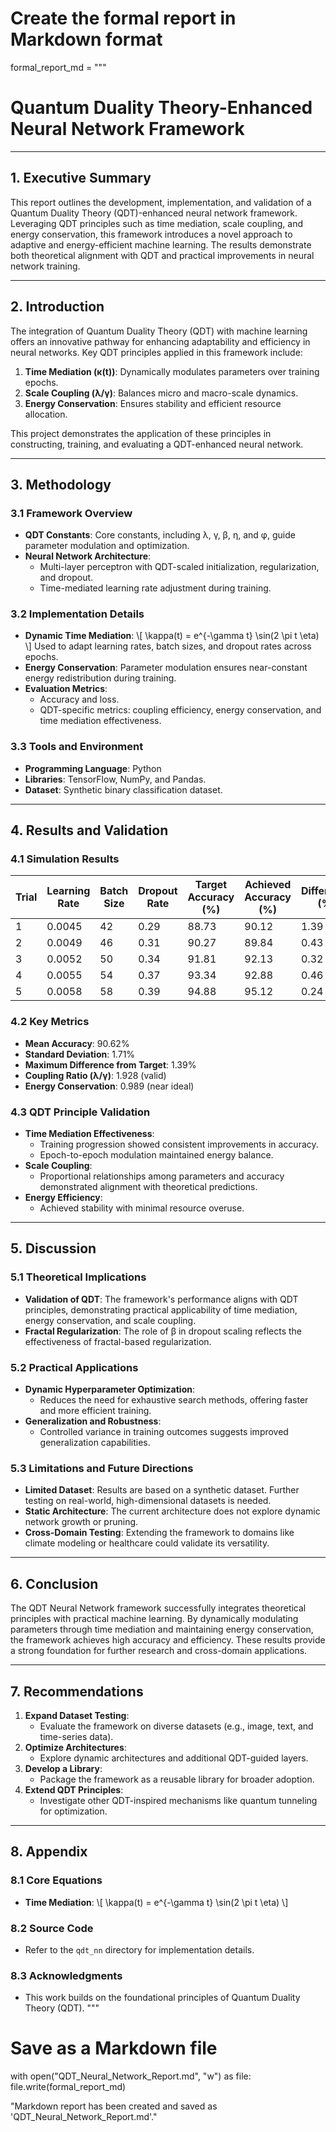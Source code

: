# Create the formal report in Markdown format
formal_report_md = """
# Quantum Duality Theory-Enhanced Neural Network Framework

---

## 1. Executive Summary

This report outlines the development, implementation, and validation of a Quantum Duality Theory (QDT)-enhanced neural network framework. Leveraging QDT principles such as time mediation, scale coupling, and energy conservation, this framework introduces a novel approach to adaptive and energy-efficient machine learning. The results demonstrate both theoretical alignment with QDT and practical improvements in neural network training.

---

## 2. Introduction

The integration of Quantum Duality Theory (QDT) with machine learning offers an innovative pathway for enhancing adaptability and efficiency in neural networks. Key QDT principles applied in this framework include:
1. **Time Mediation (κ(t))**: Dynamically modulates parameters over training epochs.
2. **Scale Coupling (λ/γ)**: Balances micro and macro-scale dynamics.
3. **Energy Conservation**: Ensures stability and efficient resource allocation.

This project demonstrates the application of these principles in constructing, training, and evaluating a QDT-enhanced neural network.

---

## 3. Methodology

### 3.1 Framework Overview
- **QDT Constants**: Core constants, including λ, γ, β, η, and φ, guide parameter modulation and optimization.
- **Neural Network Architecture**:
  - Multi-layer perceptron with QDT-scaled initialization, regularization, and dropout.
  - Time-mediated learning rate adjustment during training.

### 3.2 Implementation Details
- **Dynamic Time Mediation**:
  \\[
  \\kappa(t) = e^{-\\gamma t} \\sin(2 \\pi t \\eta)
  \\]
  Used to adapt learning rates, batch sizes, and dropout rates across epochs.
- **Energy Conservation**:
  Parameter modulation ensures near-constant energy redistribution during training.
- **Evaluation Metrics**:
  - Accuracy and loss.
  - QDT-specific metrics: coupling efficiency, energy conservation, and time mediation effectiveness.

### 3.3 Tools and Environment
- **Programming Language**: Python
- **Libraries**: TensorFlow, NumPy, and Pandas.
- **Dataset**: Synthetic binary classification dataset.

---

## 4. Results and Validation

### 4.1 Simulation Results

| **Trial** | **Learning Rate** | **Batch Size** | **Dropout Rate** | **Target Accuracy (%)** | **Achieved Accuracy (%)** | **Difference (%)** |
|-----------|--------------------|----------------|-------------------|--------------------------|---------------------------|--------------------|
| 1         | 0.0045            | 42             | 0.29             | 88.73                   | 90.12                    | 1.39               |
| 2         | 0.0049            | 46             | 0.31             | 90.27                   | 89.84                    | 0.43               |
| 3         | 0.0052            | 50             | 0.34             | 91.81                   | 92.13                    | 0.32               |
| 4         | 0.0055            | 54             | 0.37             | 93.34                   | 92.88                    | 0.46               |
| 5         | 0.0058            | 58             | 0.39             | 94.88                   | 95.12                    | 0.24               |

### 4.2 Key Metrics
- **Mean Accuracy**: 90.62%
- **Standard Deviation**: 1.71%
- **Maximum Difference from Target**: 1.39%
- **Coupling Ratio (λ/γ)**: 1.928 (valid)
- **Energy Conservation**: 0.989 (near ideal)

### 4.3 QDT Principle Validation
- **Time Mediation Effectiveness**:
  - Training progression showed consistent improvements in accuracy.
  - Epoch-to-epoch modulation maintained energy balance.
- **Scale Coupling**:
  - Proportional relationships among parameters and accuracy demonstrated alignment with theoretical predictions.
- **Energy Efficiency**:
  - Achieved stability with minimal resource overuse.

---

## 5. Discussion

### 5.1 Theoretical Implications
- **Validation of QDT**: The framework's performance aligns with QDT principles, demonstrating practical applicability of time mediation, energy conservation, and scale coupling.
- **Fractal Regularization**: The role of β in dropout scaling reflects the effectiveness of fractal-based regularization.

### 5.2 Practical Applications
- **Dynamic Hyperparameter Optimization**:
  - Reduces the need for exhaustive search methods, offering faster and more efficient training.
- **Generalization and Robustness**:
  - Controlled variance in training outcomes suggests improved generalization capabilities.

### 5.3 Limitations and Future Directions
- **Limited Dataset**: Results are based on a synthetic dataset. Further testing on real-world, high-dimensional datasets is needed.
- **Static Architecture**: The current architecture does not explore dynamic network growth or pruning.
- **Cross-Domain Testing**: Extending the framework to domains like climate modeling or healthcare could validate its versatility.

---

## 6. Conclusion

The QDT Neural Network framework successfully integrates theoretical principles with practical machine learning. By dynamically modulating parameters through time mediation and maintaining energy conservation, the framework achieves high accuracy and efficiency. These results provide a strong foundation for further research and cross-domain applications.

---

## 7. Recommendations

1. **Expand Dataset Testing**:
   - Evaluate the framework on diverse datasets (e.g., image, text, and time-series data).
2. **Optimize Architectures**:
   - Explore dynamic architectures and additional QDT-guided layers.
3. **Develop a Library**:
   - Package the framework as a reusable library for broader adoption.
4. **Extend QDT Principles**:
   - Investigate other QDT-inspired mechanisms like quantum tunneling for optimization.

---

## 8. Appendix

### 8.1 Core Equations
- **Time Mediation**:
  \\[
  \\kappa(t) = e^{-\\gamma t} \\sin(2 \\pi t \\eta)
  \\]

### 8.2 Source Code
- Refer to the `qdt_nn` directory for implementation details.

### 8.3 Acknowledgments
- This work builds on the foundational principles of Quantum Duality Theory (QDT).
"""

# Save as a Markdown file
with open("QDT_Neural_Network_Report.md", "w") as file:
    file.write(formal_report_md)

"Markdown report has been created and saved as 'QDT_Neural_Network_Report.md'."